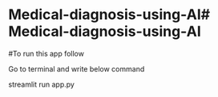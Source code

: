 # Medical-diagnosis-using-AI#   M e d i c a l - d i a g n o s i s - u s i n g - A I 
 
#To run this app follow

Go to terminal and write below command

streamlit run app.py
